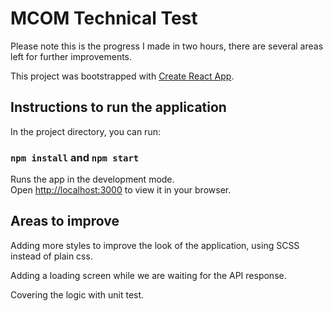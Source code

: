 # MCOM Technical Test

Please note this is the progress I made in two hours, there are several areas left for further improvements.

This project was bootstrapped with [Create React App](https://github.com/facebook/create-react-app).

## Instructions to run the application

In the project directory, you can run:

### `npm install` and `npm start`

Runs the app in the development mode.\
Open [http://localhost:3000](http://localhost:3000) to view it in your browser.

## Areas to improve

Adding more styles to improve the look of the application, using SCSS instead of plain css.

Adding a loading screen while we are waiting for the API response.

Covering the logic with unit test.